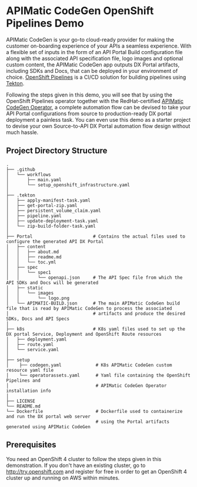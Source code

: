 # APIMatic CodeGen OpenShift Pipelines Demo

APIMatic CodeGen is your go-to cloud-ready provider for making the customer on-boarding experience of your APIs a seamless experience. With a flexible set of inputs in the form of an API Portal Build configuration file along with the associated API specification file, logo images and optional custom content, the APIMatic CodeGen app outputs DX Portal artifacts, including SDKs and Docs, that can be deployed in your environment of choice. [OpenShift Pipelines](https://cloud.redhat.com/blog/introducing-openshift-pipelines) is a CI/CD solution for building pipelines using [Tekton](https://tekton.dev). 

Following the steps given in this demo, you will see that by using the OpenShift Pipelines operator together with the RedHat-certified [APIMatic CodeGen Operator](https://github.com/apimatic/apimatic-codegen-operator), a complete automation flow can be devised to take your API Portal configurations from source to production-ready DX portal deployment a painless task. You can even use this demo as a starter project to devise your own Source-to-API DX Portal automation flow design without much hassle.

## Project Directory Structure

    .
    ├── .github
    │   └── workflows
    │       ├── main.yaml
    │       └── setup_openshift_infrastructure.yaml
    │
    ├── .tekton
    │   ├── apply-manifest-task.yaml 
    │   ├── get-portal-zip.yaml
    │   ├── persistent_volume_claim.yaml
    │   ├── pipeline.yaml 
    │   ├── update-deployment-task.yaml
    │   └── zip-build-folder-task.yaml
    │
    ├── Portal                       # Contains the actual files used to configure the generated API DX Portal  
    │   ├── content
    │   │   ├── about.md 
    │   │   ├── readme.md
    │   │   └── toc.yml
    │   ├── spec
    │   │   └── spec1
    │   │       └── openapi.json     # The API Spec file from which the API SDKs and Docs will be generated
    │   ├── static
    │   │   └── images
    │   │       └── logo.png   
    │   └── APIMATIC-BUILD.json      # The main APIMatic CodeGen build file that is read by APIMatic CodeGen to process the associated
    │                                # artifacts and produce the desired SDKs, Docs and API Specs
    │
    ├── k8s                          # K8s yaml files used to set up the DX portal Service, Deployment and OpenShift Route resources
    │   ├── deployment.yaml 
    │   ├── route.yaml
    │   └── service.yaml 
    │
    ├── setup                   
    │    ├── codegen.yaml             # K8s APIMatic CodeGen custom resource yaml file
    │    └── operatorassets.yaml      # Yaml file containing the OpenShift Pipelines and 
    │                                 # APIMatic CodeGen Operator installation info
    │
    ├── LICENSE
    └── README.md
    └── Dockerfile                    # Dockerfile used to containerize and run the DX portal web server 
                                      # using the Portal artifacts generated using APIMatic CodeGen

## Prerequisites

You need an OpenShift 4 cluster to follow the steps given in this demonstration. If you don't have an existing cluster, go to http://try.openshift.com and register for free in order to get an OpenShift 4 cluster up and running on AWS within minutes.


